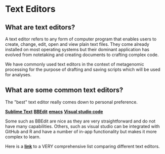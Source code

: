 # **Text Editors**

## What are text editors? 
A text editor refers to any form of computer program that enables users to create, change, edit, open and view plain text files. They come already installed on most operating systems but their dominant application has evolved from notetaking and creating documents to crafting complex code. 

We have commonly used text editors in the context of metagenomic processing for the purpose of drafting and saving scripts which will be used for analyses. 

## What are some common text editors?
The "best" text editor really comes down to personal preference.

[**Sublime Text**](https://www.sublimetext.com)
[**BBEdit**](https://www.barebones.com/products/bbedit/)
[**emacs**](https://www.gnu.org/software/emacs/)
[**Visual studio code**](https://code.visualstudio.com/)

Some such as BBEdit are nice as they are very straightforward and do not have many capabilities. 
Others, such as visual studio can be integrated with GitHub and R and have a number of in-app functionality but makes it more complex to learn.

Here is a [**link**](https://en.wikipedia.org/wiki/Comparison_of_text_editors) to a VERY comprehensive list comparing different text editors.